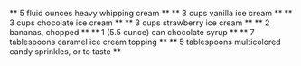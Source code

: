 ** 5 fluid ounces heavy whipping cream **
** 3 cups vanilla ice cream **
** 3 cups chocolate ice cream **
** 3 cups strawberry ice cream **
** 2 bananas, chopped **
** 1 (5.5 ounce) can chocolate syrup **
** 7 tablespoons caramel ice cream topping **
** 5 tablespoons multicolored candy sprinkles, or to taste **